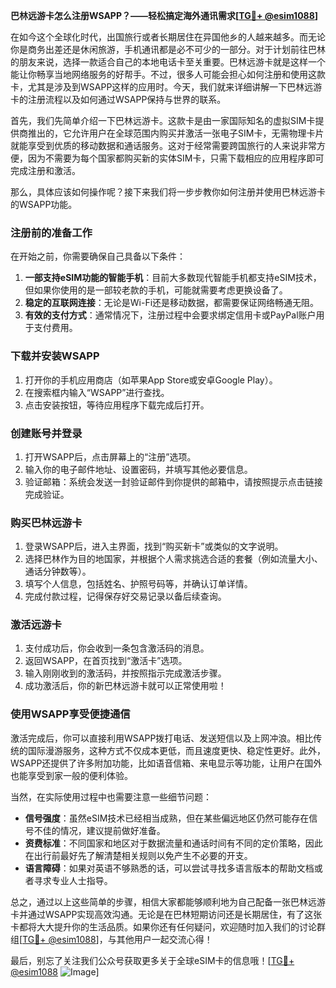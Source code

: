**巴林远游卡怎么注册WSAPP？——轻松搞定海外通讯需求[[TG💪+ @esim1088](https://t.me/s/esim1088)]**

在如今这个全球化时代，出国旅行或者长期居住在异国他乡的人越来越多。而无论你是商务出差还是休闲旅游，手机通讯都是必不可少的一部分。对于计划前往巴林的朋友来说，选择一款适合自己的本地电话卡至关重要。巴林远游卡就是这样一个能让你畅享当地网络服务的好帮手。不过，很多人可能会担心如何注册和使用这款卡，尤其是涉及到WSAPP这样的应用时。今天，我们就来详细讲解一下巴林远游卡的注册流程以及如何通过WSAPP保持与世界的联系。

首先，我们先简单介绍一下巴林远游卡。这款卡是由一家国际知名的虚拟SIM卡提供商推出的，它允许用户在全球范围内购买并激活一张电子SIM卡，无需物理卡片就能享受到优质的移动数据和通话服务。这对于经常需要跨国旅行的人来说非常方便，因为不需要为每个国家都购买新的实体SIM卡，只需下载相应的应用程序即可完成注册和激活。

那么，具体应该如何操作呢？接下来我们将一步步教你如何注册并使用巴林远游卡的WSAPP功能。

### 注册前的准备工作

在开始之前，你需要确保自己具备以下条件：
1. **一部支持eSIM功能的智能手机**：目前大多数现代智能手机都支持eSIM技术，但如果你使用的是一部较老款的手机，可能就需要考虑更换设备了。
2. **稳定的互联网连接**：无论是Wi-Fi还是移动数据，都需要保证网络畅通无阻。
3. **有效的支付方式**：通常情况下，注册过程中会要求绑定信用卡或PayPal账户用于支付费用。

### 下载并安装WSAPP

1. 打开你的手机应用商店（如苹果App Store或安卓Google Play）。
2. 在搜索框内输入“WSAPP”进行查找。
3. 点击安装按钮，等待应用程序下载完成后打开。

### 创建账号并登录

1. 打开WSAPP后，点击屏幕上的“注册”选项。
2. 输入你的电子邮件地址、设置密码，并填写其他必要信息。
3. 验证邮箱：系统会发送一封验证邮件到你提供的邮箱中，请按照提示点击链接完成验证。

### 购买巴林远游卡

1. 登录WSAPP后，进入主界面，找到“购买新卡”或类似的文字说明。
2. 选择巴林作为目的地国家，并根据个人需求挑选合适的套餐（例如流量大小、通话分钟数等）。
3. 填写个人信息，包括姓名、护照号码等，并确认订单详情。
4. 完成付款过程，记得保存好交易记录以备后续查询。

### 激活远游卡

1. 支付成功后，你会收到一条包含激活码的消息。
2. 返回WSAPP，在首页找到“激活卡”选项。
3. 输入刚刚收到的激活码，并按照指示完成激活步骤。
4. 成功激活后，你的新巴林远游卡就可以正常使用啦！

### 使用WSAPP享受便捷通信

激活完成后，你可以直接利用WSAPP拨打电话、发送短信以及上网冲浪。相比传统的国际漫游服务，这种方式不仅成本更低，而且速度更快、稳定性更好。此外，WSAPP还提供了许多附加功能，比如语音信箱、来电显示等功能，让用户在国外也能享受到家一般的便利体验。

当然，在实际使用过程中也需要注意一些细节问题：
- **信号强度**：虽然eSIM技术已经相当成熟，但在某些偏远地区仍然可能存在信号不佳的情况，建议提前做好准备。
- **资费标准**：不同国家和地区对于数据流量和通话时间有不同的定价策略，因此在出行前最好先了解清楚相关规则以免产生不必要的开支。
- **语言障碍**：如果对英语不够熟悉的话，可以尝试寻找多语言版本的帮助文档或者寻求专业人士指导。

总之，通过以上这些简单的步骤，相信大家都能够顺利地为自己配备一张巴林远游卡并通过WSAPP实现高效沟通。无论是在巴林短期访问还是长期居住，有了这张卡都将大大提升你的生活品质。如果你还有任何疑问，欢迎随时加入我们的讨论群组[[TG💪+ @esim1088](https://t.me/s/esim1088)]，与其他用户一起交流心得！

最后，别忘了关注我们公众号获取更多关于全球eSIM卡的信息哦！[[TG💪+ @esim1088](https://t.me/s/esim1088) ![Image](https://i.postimg.cc/4NQfJmqS/Snipaste-2025-05-13-00-14-12.png)]